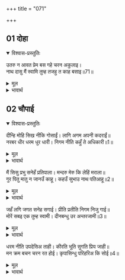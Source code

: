 +++
title = "071"

+++


## 01 दोहा
<details open><summary>विश्वास-प्रस्तुतिः</summary>

उतरु न आवत प्रेम बस गहे चरन अकुलाइ।  
नाथ दासु मैं स्वामि तुम्ह तजहु त काह बसाइ॥71॥  
</details>
<details><summary>मूल</summary>

उतरु न आवत प्रेम बस गहे चरन अकुलाइ।  
नाथ दासु मैं स्वामि तुम्ह तजहु त काह बसाइ॥71॥  
</details>

<details><summary>भावार्थ</summary>

प्रेमवश लक्ष्मणजी से कुछ उत्तर देते नहीं बनता। उन्होन्ने व्याकुल होकर श्री रामजी के चरण पकड लिए और कहा- हे नाथ! मैं दास हूँ और आप स्वामी हैं, अतः आप मुझे छोड ही दें तो मेरा क्या वश है?॥71॥  
</details>





## 02 चौपाई
<details open><summary>विश्वास-प्रस्तुतिः</summary>

दीन्हि मोहि सिख नीकि गोसाईं। लागि अगम अपनी कदराईं॥  
नरबर धीर धरम धुर धारी। निगम नीति कहुँ ते अधिकारी॥1॥  
</details>
<details><summary>मूल</summary>

दीन्हि मोहि सिख नीकि गोसाईं। लागि अगम अपनी कदराईं॥  
नरबर धीर धरम धुर धारी। निगम नीति कहुँ ते अधिकारी॥1॥  
</details>

<details><summary>भावार्थ</summary>

हे स्वामी! आपने मुझे सीख तो बडी अच्छी दी है, पर मुझे अपनी कायरता से वह मेरे लिए अगम (पहुँच के बाहर) लगी। शास्त्र और नीति के तो वे ही श्रेष्ठ पुरुष अधिकारी हैं, जो धीर हैं और धर्म की धुरी को धारण करने वाले हैं॥1॥  
</details>

मैं सिसु प्रभु सनेहँ प्रतिपाला। मन्दरु मेरु कि लेहिं मराला॥  
गुर पितु मातु न जानउँ काहू। कहउँ सुभाउ नाथ पतिआहू॥2॥  

<details><summary>मूल</summary>

मैं सिसु प्रभु सनेहँ प्रतिपाला। मन्दरु मेरु कि लेहिं मराला॥  
गुर पितु मातु न जानउँ काहू। कहउँ सुभाउ नाथ पतिआहू॥2॥  
</details>

<details><summary>भावार्थ</summary>

मैं तो प्रभु (आप) के स्नेह में पला हुआ छोटा बच्चा हूँ! कहीं हंस भी मन्दराचल या सुमेरु पर्वत को उठा सकते हैं! हे नाथ! स्वभाव से ही कहता हूँ, आप विश्वास करें, मैं आपको छोडकर गुरु, पिता, माता किसी को भी नहीं जानता॥2॥  
</details>

जहँ लगि जगत सनेह सगाई। प्रीति प्रतीति निगम निजु गाई॥  
मोरें सबइ एक तुम्ह स्वामी। दीनबन्धु उर अन्तरजामी॥3॥  

<details><summary>मूल</summary>

जहँ लगि जगत सनेह सगाई। प्रीति प्रतीति निगम निजु गाई॥  
मोरें सबइ एक तुम्ह स्वामी। दीनबन्धु उर अन्तरजामी॥3॥  
</details>

<details><summary>भावार्थ</summary>

जगत में जहाँ तक स्नेह का सम्बन्ध, प्रेम और विश्वास है, जिनको स्वयं वेद ने गाया है- हे स्वामी! हे दीनबन्धु! हे सबके हृदय के अन्दर की जानने वाले! मेरे तो वे सब कुछ केवल आप ही हैं॥3॥  
</details>

धरम नीति उपदेसिअ ताही। कीरति भूति सुगति प्रिय जाही॥  
मन क्रम बचन चरन रत होई। कृपासिन्धु परिहरिअ कि सोई॥4॥  

<details><summary>मूल</summary>

धरम नीति उपदेसिअ ताही। कीरति भूति सुगति प्रिय जाही॥  
मन क्रम बचन चरन रत होई। कृपासिन्धु परिहरिअ कि सोई॥4॥  
</details>

<details><summary>भावार्थ</summary>

धर्म और नीति का उपदेश तो उसको करना चाहिए, जिसे कीर्ति, विभूति (ऐश्वर्य) या सद्गति प्यारी हो, किन्तु जो मन, वचन और कर्म से चरणों में ही प्रेम रखता हो, हे कृपासिन्धु! क्या वह भी त्यागने के योग्य है?॥4॥  
</details>
